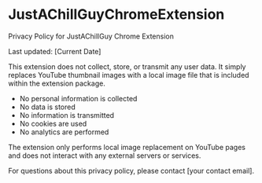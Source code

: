 # JustAChillGuyChromeExtension

Privacy Policy for JustAChillGuy Chrome Extension

Last updated: [Current Date]

This extension does not collect, store, or transmit any user data. It simply replaces YouTube thumbnail images with a local image file that is included within the extension package.

- No personal information is collected
- No data is stored
- No information is transmitted
- No cookies are used
- No analytics are performed

The extension only performs local image replacement on YouTube pages and does not interact with any external servers or services.

For questions about this privacy policy, please contact [your contact email].
